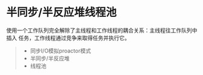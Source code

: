 
半同步/半反应堆线程池
==================
使用一个工作队列完全解除了主线程和工作线程的耦合关系：主线程往工作队列中插入
任务，工作线程通过竞争来取得任务并执行它。
> * 同步I/O模拟proactor模式
> * 半同步/半反应堆
> * 线程池